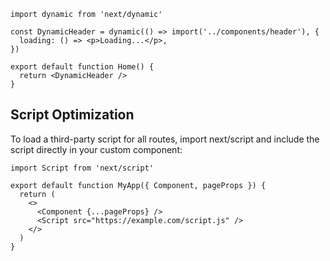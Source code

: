 ```
import dynamic from 'next/dynamic'
 
const DynamicHeader = dynamic(() => import('../components/header'), {
  loading: () => <p>Loading...</p>,
})
 
export default function Home() {
  return <DynamicHeader />
}
```

## Script Optimization
To load a third-party script for all routes, import next/script and include the script directly in your custom 
component:
```
import Script from 'next/script'
 
export default function MyApp({ Component, pageProps }) {
  return (
    <>
      <Component {...pageProps} />
      <Script src="https://example.com/script.js" />
    </>
  )
}
```